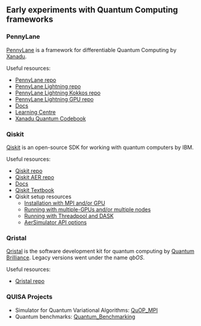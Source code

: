 ## Early experiments with Quantum Computing frameworks


### PennyLane

[PennyLane](https://pennylane.ai) is a framework for differentiable Quantum Computing by [Xanadu](https://xanadu.ai).

Useful resources:
* [PennyLane repo](https://github.com/pennyLaneAI/pennylane)
* [PennyLane Lightning repo](https://github.com/PennyLaneAI/pennylane)
* [PennyLane Lightning Kokkos repo](https://github.com/PennyLaneAI/pennylane-kokkos)
* [PennyLane Lightning GPU repo](https://github.com/PennyLaneAI/pennylane-gpu)
* [Docs](https://docs.pennylane.ai)
* [Learning Centre](https://pennylane.ai/qml/)
* [Xanadu Quantum Codebook](https://codebook.xanadu.ai)


### Qiskit

[Qiskit](https://qiskit.org/) is an open-source SDK for working with quantum computers by IBM.

Useful resources:
* [Qiskit repo](https://github.com/qiskit/qiskit)
* [Qiskit AER repo](https://github.com/qiskit/qiskit-aer)
* [Docs](https://qiskit.org/documentation)
* [Qiskit Textbook](https://qiskit.org/learn)
* Qiskit setup resources
  * [Installation with MPI and/or GPU](https://github.com/Qiskit/qiskit-aer/blob/main/CONTRIBUTING.md)
  * [Running with multiple-GPUs and/or multiple nodes](https://qiskit.org/ecosystem/aer/howtos/running_gpu.html)
  * [Running with Threadpool and DASK](https://qiskit.org/ecosystem/aer/howtos/parallel.html)
  * [AerSimulator API options](https://qiskit.org/ecosystem/aer/stubs/qiskit_aer.AerSimulator.html)


### Qristal

[Qristal](https://quantumbrilliance.com/quantum-brilliance-qristal) is the software development kit for quantum computing by [Quantum Brilliance](https://quantumbrilliance.com/).  Legacy versions went under the name *qbOS*.

Useful resources:
* [Qristal repo](https://gitlab.com/qbau/software-and-apps/public/QBSDK)


### QUISA Projects

* Simulator for Quantum Variational Algorithms: [QuOP_MPI](https://github.com/Edric-Matwiejew/QuOp_MPI)
* Quantum benchmarks: [Quantum_Benchmarking](https://github.com/John-J-Tanner/Quantum_Benchmarking)

